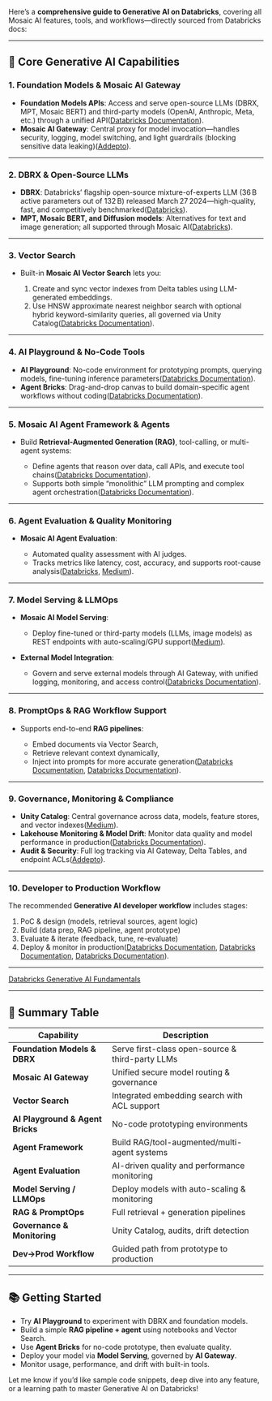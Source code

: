 Here’s a **comprehensive guide to Generative AI on Databricks**, covering all Mosaic AI features, tools, and workflows—directly sourced from Databricks docs:

---

## 🚀 Core Generative AI Capabilities

### 1. **Foundation Models & Mosaic AI Gateway**

* **Foundation Models APIs**: Access and serve open-source LLMs (DBRX, MPT, Mosaic BERT) and third-party models (OpenAI, Anthropic, Meta, etc.) through a unified API([Databricks Documentation][1]).
* **Mosaic AI Gateway**: Central proxy for model invocation—handles security, logging, model switching, and light guardrails (blocking sensitive data leaking)([Addepto][2]).

---

### 2. **DBRX & Open-Source LLMs**

* **DBRX**: Databricks’ flagship open-source mixture-of-experts LLM (36 B active parameters out of 132 B) released March 27 2024—high-quality, fast, and competitively benchmarked([Databricks][3]).
* **MPT, Mosaic BERT, and Diffusion models**: Alternatives for text and image generation; all supported through Mosaic AI([Databricks][3]).

---

### 3. **Vector Search**

* Built-in **Mosaic AI Vector Search** lets you:

  1. Create and sync vector indexes from Delta tables using LLM-generated embeddings.
  2. Use HNSW approximate nearest neighbor search with optional hybrid keyword-similarity queries, all governed via Unity Catalog([Databricks Documentation][4]).

---

### 4. **AI Playground & No-Code Tools**

* **AI Playground**: No-code environment for prototyping prompts, querying models, fine-tuning inference parameters([Databricks Documentation][1]).
* **Agent Bricks**: Drag-and-drop canvas to build domain-specific agent workflows without coding([Databricks Documentation][5]).

---

### 5. **Mosaic AI Agent Framework & Agents**

* Build **Retrieval-Augmented Generation (RAG)**, tool-calling, or multi-agent systems:

  * Define agents that reason over data, call APIs, and execute tool chains([Databricks Documentation][6]).
  * Supports both simple “monolithic” LLM prompting and complex agent orchestration([Databricks Documentation][6]).

---

### 6. **Agent Evaluation & Quality Monitoring**

* **Mosaic AI Agent Evaluation**:

  * Automated quality assessment with AI judges.
  * Tracks metrics like latency, cost, accuracy, and supports root-cause analysis([Databricks][7], [Medium][8]).

---

### 7. **Model Serving & LLMOps**

* **Mosaic AI Model Serving**:

  * Deploy fine-tuned or third-party models (LLMs, image models) as REST endpoints with auto-scaling/GPU support([Medium][8]).
* **External Model Integration**:

  * Govern and serve external models through AI Gateway, with unified logging, monitoring, and access control([Databricks Documentation][5]).

---

### 8. **PromptOps & RAG Workflow Support**

* Supports end-to-end **RAG pipelines**:

  * Embed documents via Vector Search,
  * Retrieve relevant context dynamically,
  * Inject into prompts for more accurate generation([Databricks Documentation][6], [Databricks Documentation][4]).

---

### 9. **Governance, Monitoring & Compliance**

* **Unity Catalog**: Central governance across data, models, feature stores, and vector indexes([Medium][8]).
* **Lakehouse Monitoring & Model Drift**: Monitor data quality and model performance in production([Databricks Documentation][5]).
* **Audit & Security**: Full log tracking via AI Gateway, Delta Tables, and endpoint ACLs([Addepto][2]).

---

### 10. **Developer to Production Workflow**

The recommended **Generative AI developer workflow** includes stages:

1. PoC & design (models, retrieval sources, agent logic)
2. Build (data prep, RAG pipeline, agent prototype)
3. Evaluate & iterate (feedback, tune, re-evaluate)
4. Deploy & monitor in production([Databricks Documentation][9], [Databricks Documentation][6], [Databricks Documentation][5]).

---

[Databricks Generative AI Fundamentals](https://www.youtube.com/watch?v=_kAP4Wtvauw&utm_source=chatgpt.com)

---

## 🧩 Summary Table

| Capability                       | Description                                      |
| -------------------------------- | ------------------------------------------------ |
| **Foundation Models & DBRX**     | Serve first-class open-source & third-party LLMs |
| **Mosaic AI Gateway**            | Unified secure model routing & governance        |
| **Vector Search**                | Integrated embedding search with ACL support     |
| **AI Playground & Agent Bricks** | No-code prototyping environments                 |
| **Agent Framework**              | Build RAG/tool-augmented/multi-agent systems     |
| **Agent Evaluation**             | AI-driven quality and performance monitoring     |
| **Model Serving / LLMOps**       | Deploy models with auto-scaling & monitoring     |
| **RAG & PromptOps**              | Full retrieval + generation pipelines            |
| **Governance & Monitoring**      | Unity Catalog, audits, drift detection           |
| **Dev→Prod Workflow**            | Guided path from prototype to production         |

---

## 📚 Getting Started

* Try **AI Playground** to experiment with DBRX and foundation models.
* Build a simple **RAG pipeline + agent** using notebooks and Vector Search.
* Use **Agent Bricks** for no-code prototype, then evaluate quality.
* Deploy your model via **Model Serving**, governed by **AI Gateway**.
* Monitor usage, performance, and drift with built-in tools.

Let me know if you’d like sample code snippets, deep dive into any feature, or a learning path to master Generative AI on Databricks!

[1]: https://docs.databricks.com/aws/en/generative-ai/agent-framework/build-genai-apps?utm_source=chatgpt.com "Build gen AI apps on Databricks"
[2]: https://addepto.com/blog/a-comprehensive-overview-of-the-databricks-ai-capabilities/?utm_source=chatgpt.com "A Comprehensive Overview of the Databricks AI Capabilities"
[3]: https://www.databricks.com/research/mosaic?utm_source=chatgpt.com "Databricks Mosaic: Pioneering AI & Open-Source Research"
[4]: https://docs.databricks.com/aws/en/generative-ai/vector-search?utm_source=chatgpt.com "Mosaic AI Vector Search - Databricks Documentation"
[5]: https://docs.databricks.com/aws/en/machine-learning/?utm_source=chatgpt.com "AI and machine learning on Databricks"
[6]: https://docs.databricks.com/aws/en/generative-ai/guide/introduction-generative-ai-apps?utm_source=chatgpt.com "Introduction to generative AI apps on Databricks"
[7]: https://www.databricks.com/product/artificial-intelligence?utm_source=chatgpt.com "Build and deploy quality AI agent systems - Databricks"
[8]: https://billtcheng2013.medium.com/generative-ai-on-databricks-mosaic-ai-c540d0f5d9ee?utm_source=chatgpt.com "Generative AI on Databricks Mosaic AI | by Xin Cheng - Medium"
[9]: https://docs.databricks.com/aws/en/generative-ai/tutorials/ai-cookbook/genai-developer-workflow?utm_source=chatgpt.com "Generative AI app developer workflow - Databricks Documentation"
